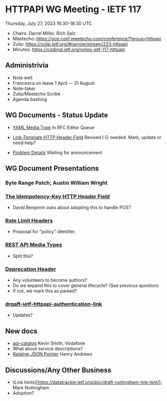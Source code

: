 # HTTPAPI WG Meeting - IETF 117

Thursday, July 27, 2023 16:30-18:30 UTC

* Chairs: Darrel Miller, Rich Salz
* Meetecho: https://gce.conf.meetecho.com/conference/?group=httpapi
* Zulip: https://zulip.ietf.org/#narrow/stream/223-httpapi
* Minutes: https://codimd.ietf.org/notes-ietf-117-httpapi

## Administrivia

- Note well
- Francesca on leave 1 April -- 31 August
- Note-taker
- Zulip/Meetecho Scribe
- Agenda bashing

## WG Documents - Status Update

- [YAML Media Type](https://datatracker.ietf.org/doc/draft-ietf-httpapi-yaml-mediatypes/) In RFC Editor Queue

- [Link-Template HTTP Header Field](https://datatracker.ietf.org/doc/draft-ietf-httpapi-link-template/) Revised I-D needed. Mark, update or need help?

- [Problem Details](https://datatracker.ietf.org/doc/draft-ietf-httpapi-rfc7807bis/) Waiting for announcement

## WG Document Presentations

### Byte Range Patch; Austin William Wright

### [The Idempotency-Key HTTP Header Field](https://datatracker.ietf.org/doc/draft-ietf-httpapi-idempotency-key-header/)
- David Benjamin asks about adopting this to handle POST

### [Rate Limit Headers](https://datatracker.ietf.org/doc/draft-ietf-httpapi-ratelimit-headers/)
- Proposal for "policy" identifer.

### [REST API Media Types](https://datatracker.ietf.org/doc/draft-ietf-httpapi-rest-api-mediatypes/)
- Split this?

### [Deprecation Header](https://datatracker.ietf.org/doc/html/draft-ietf-httpapi-deprecation-header)
- Any volunteers to become authors?
- Do we expand this to cover general lifecycle? (See previous question)
- If not, we mark this as parked?

### [drqaft-ietf-httpapi-authentication-link](https://datatracker.ietf.org/doc/draft-ietf-httpapi-authentication-link/)

- Updates?

## New docs

- [api-catalog](https://datatracker.ietf.org/doc/draft-smith-api-catalog/) Kevin Smith, Vodafone
-   What about service descriptions?
- [Relative JSON Pointer](https://datatracker.ietf.org/doc/html/draft-hha-relative-json-pointer-00) Henry Andrews


## Discussions/Any Other Business

- (Link hints)[https://datatracker.ietf.org/doc/draft-nottingham-link-hint/]; Mark Nottingham
- Adoption?
